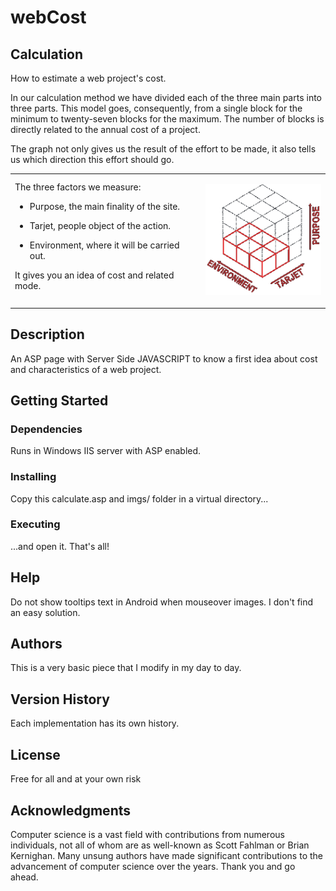 # webCost

## Calculation

How to estimate a web project's cost.

In our calculation method we have divided each of the three main parts into three parts. This model goes, consequently, from a single block for the minimum to twenty-seven blocks for the maximum. The number of blocks is directly related to the annual cost of a project.

The graph not only gives us the result of the effort to be made, it also tells us which direction this effort should go.

<table><tr><td>
The three factors we measure:

- Purpose, the main finality of the site.

- Tarjet, people object of the action.

- Environment, where it will be carried out.

It gives you an idea of cost and related mode.

</td><td>

![calcul](imgs/calculate.gif)

</td></tr></table>

## Description

An ASP page with Server Side JAVASCRIPT to know a first idea about cost and characteristics of a web project.

## Getting Started

### Dependencies

Runs in Windows IIS server with ASP enabled.

### Installing

Copy this calculate.asp and imgs/ folder in a virtual directory...

### Executing

...and open it. That's all!

## Help

Do not show tooltips text in Android when mouseover images. I don't find an easy solution.

## Authors

This is a very basic piece that I modify in my day to day.

## Version History

Each implementation has its own history.

## License

Free for all and at your own risk

## Acknowledgments

Computer science is a vast field with contributions from numerous individuals, not all of whom are as well-known as Scott Fahlman or Brian Kernighan. Many unsung authors have made significant contributions to the advancement of computer science over the years. Thank you and go ahead.
